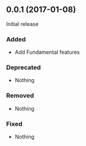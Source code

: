 ## 0.0.1 (2017-01-08)

Initial release

### Added

- Add Fundamental features

### Deprecated

- Nothing

### Removed

- Nothing

### Fixed

- Nothing
